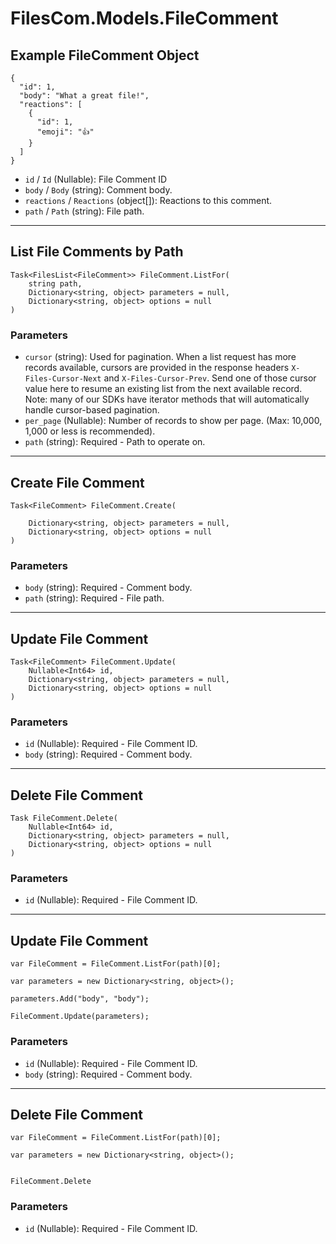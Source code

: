 # FilesCom.Models.FileComment

## Example FileComment Object

```
{
  "id": 1,
  "body": "What a great file!",
  "reactions": [
    {
      "id": 1,
      "emoji": "👍"
    }
  ]
}
```

* `id` / `Id`  (Nullable<Int64>): File Comment ID
* `body` / `Body`  (string): Comment body.
* `reactions` / `Reactions`  (object[]): Reactions to this comment.
* `path` / `Path`  (string): File path.


---

## List File Comments by Path

```
Task<FilesList<FileComment>> FileComment.ListFor(
    string path, 
    Dictionary<string, object> parameters = null,
    Dictionary<string, object> options = null
)
```

### Parameters

* `cursor` (string): Used for pagination.  When a list request has more records available, cursors are provided in the response headers `X-Files-Cursor-Next` and `X-Files-Cursor-Prev`.  Send one of those cursor value here to resume an existing list from the next available record.  Note: many of our SDKs have iterator methods that will automatically handle cursor-based pagination.
* `per_page` (Nullable<Int64>): Number of records to show per page.  (Max: 10,000, 1,000 or less is recommended).
* `path` (string): Required - Path to operate on.


---

## Create File Comment

```
Task<FileComment> FileComment.Create(
    
    Dictionary<string, object> parameters = null,
    Dictionary<string, object> options = null
)
```

### Parameters

* `body` (string): Required - Comment body.
* `path` (string): Required - File path.


---

## Update File Comment

```
Task<FileComment> FileComment.Update(
    Nullable<Int64> id, 
    Dictionary<string, object> parameters = null,
    Dictionary<string, object> options = null
)
```

### Parameters

* `id` (Nullable<Int64>): Required - File Comment ID.
* `body` (string): Required - Comment body.


---

## Delete File Comment

```
Task FileComment.Delete(
    Nullable<Int64> id, 
    Dictionary<string, object> parameters = null,
    Dictionary<string, object> options = null
)
```

### Parameters

* `id` (Nullable<Int64>): Required - File Comment ID.


---

## Update File Comment

```
var FileComment = FileComment.ListFor(path)[0];

var parameters = new Dictionary<string, object>();

parameters.Add("body", "body");

FileComment.Update(parameters);
```

### Parameters

* `id` (Nullable<Int64>): Required - File Comment ID.
* `body` (string): Required - Comment body.


---

## Delete File Comment

```
var FileComment = FileComment.ListFor(path)[0];

var parameters = new Dictionary<string, object>();


FileComment.Delete
```

### Parameters

* `id` (Nullable<Int64>): Required - File Comment ID.
